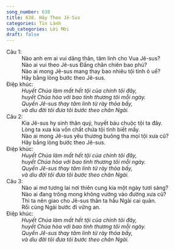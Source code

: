 ```yaml
---
song_number: 638
title: 638. Hãy Theo Jê-Sus
categories: Tin Lành
sub_categories: Lời Mời
draft: false
---
```

<dl><dt>Câu 1:</dt><dd data-verse="1">Nào anh em ai vui dâng thân, tâm linh cho Vua Jê-sus? <br/>Nào ai vui theo Jê-sus Đấng chăn chiên bao phủ? <br/>Nào ai mong Jê-sus mang thay bao nhiêu tội tình ô uế? <br/>Hãy bằng lòng bước theo Jê-sus. </dd><dt>Điệp khúc:</dt><dd data-chorus="1"><em>Huyết Chúa làm mất hết tội của chính tôi đây, <br/>huyết Chúa hòa với bao tình thương tôi mỗi ngày. <br/>Quyền Jê-sus thay tâm linh từ rày thỏa bấy, <br/>và dìu đời tôi đưa tôi bước theo chân Ngài. </em></dd><dt>Câu 2:</dt><dd data-verse="2">Kìa Jê-sus hy sinh thân quý, huyết báu chuộc tội ta đây. <br/>Lòng ta xưa kia vốn chất chứa tội tình biết mấy. <br/>Nào ai mong Jê-sus yêu thương buông tha mọi tội xưa cũ? <br/>Hãy bằng lòng bước theo Jê-sus. </dd><dt>Điệp khúc:</dt><dd data-chorus="1"><em>Huyết Chúa làm mất hết tội của chính tôi đây, <br/>huyết Chúa hòa với bao tình thương tôi mỗi ngày. <br/>Quyền Jê-sus thay tâm linh từ rày thỏa bấy, <br/>và dìu đời tôi đưa tôi bước theo chân Ngài. </em></dd><dt>Câu 3:</dt><dd data-verse="3">Nào ai mơ tương lai nơi thiên cung kia một ngày tươi sáng? <br/>Nào ai đang trông mong không vướng vào đường xưa cũ? <br/>Thì ta nên giao cho Jê-sus thân ta hầu Ngài cai quản. <br/>Rồi cùng Ngài bước đi vững an. </dd><dt>Điệp khúc:</dt><dd data-chorus="1"><em>Huyết Chúa làm mất hết tội của chính tôi đây, <br/>huyết Chúa hòa với bao tình thương tôi mỗi ngày. <br/>Quyền Jê-sus thay tâm linh từ rày thỏa bấy, <br/>và dìu đời tôi đưa tôi bước theo chân Ngài. </em></dd></dl>